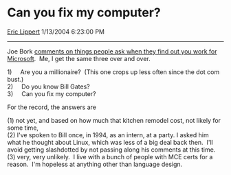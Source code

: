 <div id="page">

# Can you fix my computer?

[Eric Lippert](https://social.msdn.microsoft.com/profile/Eric%20Lippert) 1/13/2004 6:23:00 PM

-----

<div id="content">

<span><span> </span></span>

<span>Joe Bork [comments on things people ask when they find out you work for Microsoft](http://headblender.com/joe/blog/archives/microsoft/001309.html#001309).<span>  </span>Me, I get the same three over and over. </span>

<span></span>

<span><span>1)<span>     </span></span></span><span>Are you a millionaire?<span>  </span>(This one crops up less often since the dot com bust.)  
</span><span><span>2)<span>     </span></span></span><span>Do you know Bill Gates?  
</span><span><span>3)<span>     </span></span></span><span>Can you fix my computer? </span>

<span></span>

<span>For the record, the answers are </span>

<span>(1) not yet, and based on how much that kitchen remodel cost, not likely for some time,  
(2) I've spoken to Bill once, in 1994, as an intern, at a party. I asked him what he thought about Linux, which was less of a big deal back then.<span>  </span>I'll avoid getting slashdotted by not passing along his comments at this time.<span> </span>  
(3) very, very unlikely.<span>  </span>I live with a bunch of people with MCE certs for a reason.<span>  </span>I'm hopeless at anything other than language design.</span>

</div>

</div>

